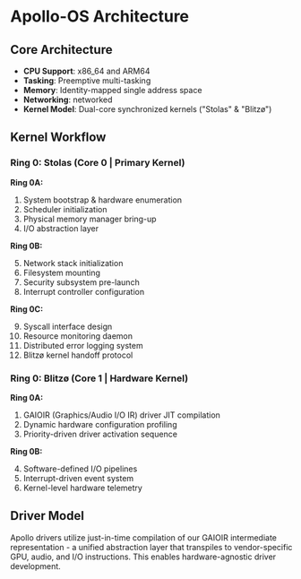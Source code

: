 # Apollo-OS Architecture


## Core Architecture
- **CPU Support**: x86_64 and ARM64
- **Tasking**: Preemptive multi-tasking
- **Memory**: Identity-mapped single address space
- **Networking**: networked 
- **Kernel Model**: Dual-core synchronized kernels ("Stolas" & "Blitzø")



## Kernel Workflow


### **Ring 0: Stolas** (Core 0 | Primary Kernel)

**Ring 0A:**

1. System bootstrap & hardware enumeration
2. Scheduler initialization
3. Physical memory manager bring-up
4. I/O abstraction layer

**Ring 0B:**

5. Network stack initialization
6. Filesystem mounting
7. Security subsystem pre-launch
8. Interrupt controller configuration

**Ring 0C:**

9. Syscall interface design
10. Resource monitoring daemon
11. Distributed error logging system
12. Blitzø kernel handoff protocol


### **Ring 0: Blitzø** (Core 1 | Hardware Kernel)

**Ring 0A:**

1. GAIOIR (Graphics/Audio I/O IR) driver JIT compilation
2. Dynamic hardware configuration profiling
3. Priority-driven driver activation sequence

**Ring 0B:**

4. Software-defined I/O pipelines
5. Interrupt-driven event system
6. Kernel-level hardware telemetry


## Driver Model

Apollo drivers utilize just-in-time compilation of our GAIOIR intermediate representation - a unified abstraction layer that transpiles to vendor-specific GPU, audio, and I/O instructions. This enables hardware-agnostic driver development.